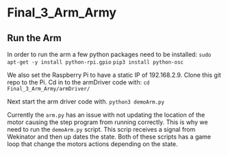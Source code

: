 # Final_3_Arm_Army

## Run the Arm 
 In order to run the arm a few python packages need to be installed:
 ```sudo apt-get -y install python-rpi.gpio```
 ```pip3 install python-osc```
 
 We also set the Raspberry Pi to have a static IP of 192.168.2.9. Clone this git repo to the Pi. Cd in to the armDriver code with:
 ```cd Final_3_Arm_Army/armDriver/```
 
 Next start the arm driver code with.
 ```python3 demoArm.py```
 
 Currently the ```arm.py``` has an issue with not updating the location of the motor causing the step program from running correctly. This is why we need to run the ```demoArm.py``` script. This scrip receives a signal from Wekinator and then up dates the state. Both of these scripts has a game loop that change the motors actions depending on the state.
 
 
